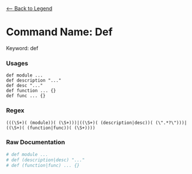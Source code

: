 [<-- Back to Legend](../legend.md)

# Command Name: Def
Keyword: def

### Usages
```
def module ...
def description "..."
def desc "..."
def function ... {}
def func ... {}
```

### Regex
```regexp
(((\S+)( (module))( (\S+)))|((\S+)( (description|desc))( (\".*?\")))|((\S+)( (function|func))( (\S+))))
```

### Raw Documentation
```yml
# def module ...
# def (description|desc) "..."
# def (function|func) ... {}
```
